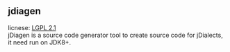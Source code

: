## jdiagen
licnese: [LGPL 2.1](http://www.gnu.org/licenses/lgpl-2.1.html)  
jDiagen is a source code generator tool to create source code for jDialects, it need run on JDK8+.
